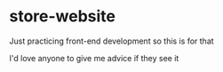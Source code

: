 # store-website

Just practicing front-end development so this is for that

I'd love anyone to give me advice if they see it
